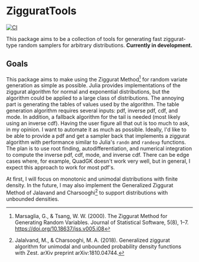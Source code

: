 # ZigguratTools
[![CI](https://github.com/npbarnes/ZigguratTools/actions/workflows/CI.yml/badge.svg)](https://github.com/npbarnes/ZigguratTools/actions/workflows/CI.yml)

This package aims to be a collection of tools for generating fast ziggurat-type random samplers for arbitrary distributions. **Currently in development.**

## Goals

This package aims to make using the Ziggurat Method[^1] for random variate generation as simple as possible. Julia provides implementations of the ziggurat algorithm for normal and exponential distributions, but the algorithm could be applied to a large class of distributions. The annoying part is generating the tables of values used by the algorithm. The table generation algorithm requires several inputs: pdf, inverse pdf, cdf, and mode. In addition, a fallback algorithm for the tail is needed (most likely using an inverse cdf). Having the user figure all that out is too much to ask, in my opinion. I want to automate it as much as possible. Ideally, I'd like to be able to provide a pdf and get a sampler back that implements a ziggurat algorithm with performance similar to Julia's `randn` and `randexp` functions. The plan is to use root finding, autodifferentiation, and numerical integration to compute the inverse pdf, cdf, mode, and inverse cdf. There can be edge cases where, for example, QuadGK doesn't work very well, but in general, I expect this approach to work for most pdf's. 

At first, I will focus on monotonic and unimodal distributions with finite density. In the future, I may also implement the Generalized Ziggurat Method of Jalavand and Charsooghi[^2] to support distributions with unbounded densities.

[^1]: Marsaglia, G., & Tsang, W. W. (2000). The Ziggurat Method for Generating Random Variables. Journal of Statistical Software, 5(8), 1–7. https://doi.org/10.18637/jss.v005.i08
[^2]: Jalalvand, M., & Charsooghi, M. A. (2018). Generalized ziggurat algorithm for unimodal and unbounded probability density functions with Zest. arXiv preprint arXiv:1810.04744.
